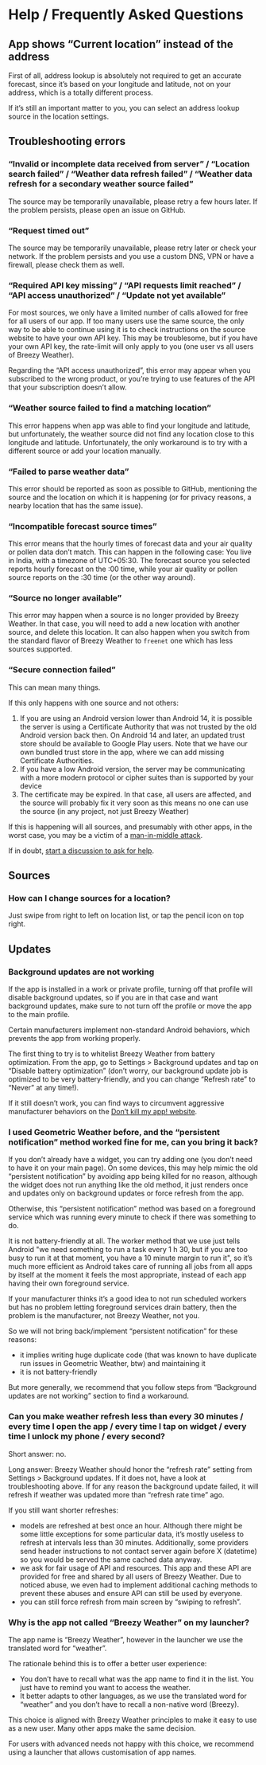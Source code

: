 # Help / Frequently Asked Questions

## App shows “Current location” instead of the address

First of all, address lookup is absolutely not required to get an accurate forecast, since it’s based on your longitude and latitude, not on your address, which is a totally different process.

If it’s still an important matter to you, you can select an address lookup source in the location settings.


## Troubleshooting errors

### “Invalid or incomplete data received from server” / “Location search failed” / “Weather data refresh failed” / “Weather data refresh for a secondary weather source failed”

The source may be temporarily unavailable, please retry a few hours later. If the problem persists, please open an issue on GitHub.


### “Request timed out”

The source may be temporarily unavailable, please retry later or check your network. If the problem persists and you use a custom DNS, VPN or have a firewall, please check them as well.


### “Required API key missing” / “API requests limit reached” / “API access unauthorized” / “Update not yet available”

For most sources, we only have a limited number of calls allowed for free for all users of our app. If too many users use the same source, the only way to be able to continue using it is to check instructions on the source website to have your own API key. This may be troublesome, but if you have your own API key, the rate-limit will only apply to you (one user vs all users of Breezy Weather).

Regarding the “API access unauthorized”, this error may appear when you subscribed to the wrong product, or you’re trying to use features of the API that your subscription doesn’t allow.


### “Weather source failed to find a matching location”

This error happens when app was able to find your longitude and latitude, but unfortunately, the weather source did not find any location close to this longitude and latitude. Unfortunately, the only workaround is to try with a different source or add your location manually.


### “Failed to parse weather data”

This error should be reported as soon as possible to GitHub, mentioning the source and the location on which it is happening (or for privacy reasons, a nearby location that has the same issue).


### “Incompatible forecast source times”

This error means that the hourly times of forecast data and your air quality or pollen data don’t match.
This can happen in the following case:
You live in India, with a timezone of UTC+05:30.
The forecast source you selected reports hourly forecast on the :00 time, while your air quality or pollen source reports on the :30 time (or the other way around).


### “Source no longer available”

This error may happen when a source is no longer provided by Breezy Weather. In that case, you will need to add a new location with another source, and delete this location. It can also happen when you switch from the standard flavor of Breezy Weather to `freenet` one which has less sources supported.

### “Secure connection failed”

This can mean many things.

If this only happens with one source and not others:
1) If you are using an Android version lower than Android 14, it is possible the server is using a Certificate Authority that was not trusted by the old Android version back then. On Android 14 and later, an updated trust store should be available to Google Play users. Note that we have our own bundled trust store in the app, where we can add missing Certificate Authorities.
2) If you have a low Android version, the server may be communicating with a more modern protocol or cipher suites than is supported by your device
3) The certificate may be expired. In that case, all users are affected, and the source will probably fix it very soon as this means no one can use the source (in any project, not just Breezy Weather)

If this is happening will all sources, and presumably with other apps, in the worst case, you may be a victim of a [man-in-middle attack](https://en.wikipedia.org/wiki/Man-in-the-middle_attack).

If in doubt, [start a discussion to ask for help](https://github.com/breezy-weather/breezy-weather/discussions/new?category=general).



## Sources

### How can I change sources for a location?

Just swipe from right to left on location list, or tap the pencil icon on top right.


## Updates

### Background updates are not working

If the app is installed in a work or private profile, turning off that profile will disable background updates, so if you are in that case and want background updates, make sure to not turn off the profile or move the app to the main profile.

Certain manufacturers implement non-standard Android behaviors, which prevents the app from working properly.

The first thing to try is to whitelist Breezy Weather from battery optimization. From the app, go to Settings > Background updates and tap on “Disable battery optimization” (don’t worry, our background update job is optimized to be very battery-friendly, and you can change “Refresh rate” to “Never” at any time!).

If it still doesn’t work, you can find ways to circumvent aggressive manufacturer behaviors on the [Don’t kill my app! website](https://dontkillmyapp.com/).


### I used Geometric Weather before, and the “persistent notification” method worked fine for me, can you bring it back?

If you don’t already have a widget, you can try adding one (you don’t need to have it on your main page). On some devices, this may help mimic the old “persistent notification” by avoiding app being killed for no reason, although the widget does not run anything like the old method, it just renders once and updates only on background updates or force refresh from the app.

Otherwise, this “persistent notification” method was based on a foreground service which was running every minute to check if there was something to do.

It is not battery-friendly at all. The worker method that we use just tells Android "we need something to run a task every 1 h 30, but if you are too busy to run it at that moment, you have a 10 minute margin to run it", so it’s much more efficient as Android takes care of running all jobs from all apps by itself at the moment it feels the most appropriate, instead of each app having their own foreground service.

If your manufacturer thinks it’s a good idea to not run scheduled workers but has no problem letting foreground services drain battery, then the problem is the manufacturer, not Breezy Weather, not you.

So we will not bring back/implement “persistent notification” for these reasons:
- it implies writing huge duplicate code (that was known to have duplicate run issues in Geometric Weather, btw) and maintaining it
- it is not battery-friendly

But more generally, we recommend that you follow steps from “Background updates are not working” section to find a workaround.


### Can you make weather refresh less than every 30 minutes / every time I open the app / every time I tap on widget / every time I unlock my phone / every second?

Short answer: no.

Long answer:
Breezy Weather should honor the “refresh rate” setting from Settings > Background updates. If it does not, have a look at troubleshooting above.
If for any reason the background update failed, it will refresh if weather was updated more than “refresh rate time” ago.

If you still want shorter refreshes:
- models are refreshed at best once an hour. Although there might be some little exceptions for some particular data, it’s mostly useless to refresh at intervals less than 30 minutes. Additionally, some providers send header instructions to not contact server again before X (datetime) so you would be served the same cached data anyway.
- we ask for fair usage of API and resources. This app and these API are provided for free and shared by all users of Breezy Weather. Due to noticed abuse, we even had to implement additional caching methods to prevent these abuses and ensure API can still be used by everyone.
- you can still force refresh from main screen by “swiping to refresh”.


### Why is the app not called “Breezy Weather” on my launcher?

The app name is “Breezy Weather”, however in the launcher we use the translated word for “weather”.

The rationale behind this is to offer a better user experience:
- You don’t have to recall what was the app name to find it in the list. You just have to remind you want to access the weather.
- It better adapts to other languages, as we use the translated word for “weather” and you don’t have to recall a non-native word (Breezy).

This choice is aligned with Breezy Weather principles to make it easy to use as a new user. Many other apps make the same decision.

For users with advanced needs not happy with this choice, we recommend using a launcher that allows customisation of app names.
